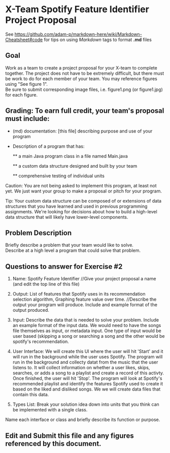 # X-Team Spotify Feature Identifier Project Proposal

See https://github.com/adam-p/markdown-here/wiki/Markdown-Cheatsheet#code for tips on using *Markdown* tags to format __.md__ files

## Goal

Work as a team to create a project proposal for your X-team to complete together.
The project does not have to be extremely difficult,
but there must be work to do for each member of your team.
You may reference figures using "See figure 1".  
Be sure to submit corresponding image files, i.e. figure1.png (or figure1.jpg) for each figure.

## Grading: To earn full credit, your team's proposal must include:

* (md) documentation: [this file] describing purpose and use of your program

* Description of a program that has:

  ** a main Java program class in a file named Main.java
  
  ** a custom data structure designed and built by your team
  
  ** comprehensive testing of individual units
  
 Caution: You are not being asked to implement this program, at least not yet. 
 We just want your group to make a proposal or pitch for your program.
 
 Tip: Your custom data structure can be composed of or extensions of data structures that you have learned and used in previous programming assignments.  We're looking for decisions about how to build a high-level data structure that will likely have lower-level components.

## Problem Description

Briefly describe a problem that your team would like to solve.  
Describe at a high level a program that could solve that problem.

## Questions to answer for Exercise #2

1. Name: Spotify Feature Identifier
//Give your project proposal a name (and edit the top line of this file)

2. Output: List of features that Spotify uses in its recommendation selection algorithm, Graphing feature value over time.
//Describe the output your program will produce.  Include and example format of the output produced.

3. Input: Describe the data that is needed to solve your problem. Include an example format of the input data.
We would need to have the songs file themselves as input, or metadata input. One type of input would be user based (skipping a song or searching a song and the other would be spotify's recommendation.

4. User Interface: We will create this UI where the user will hit 'Start' and it will run in the background while
the user uses Spotify. The program will run in the background and collecty datat from the music that the user listens
to. It will collect information on whether a user likes, skips, searches, or adds a song to a playlist and
create a record of this activty. Once finished, the user will hit 'Stop'. The program will look at Spotify's recommended 
playlist and identify the features Spotify used to create it based on the liked and disliked songs. We we will create 
data files that contain this data.

5. Types List: Break your solution idea down into units that you think can be implemented with a single class.



Name each interface or class and briefly describe its function or purpose.


## Edit and Submit this file and any figures referenced by this document.

